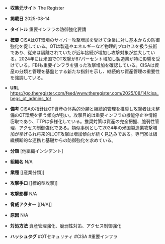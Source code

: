 - **収集元サイト**
The Register

- **掲載日**
2025-08-14

- **タイトル**
重要インフラの防御強化要請

- **概要**
CISAはOT環境のサイバー攻撃増加を受けて企業に対し基本からの防御強化を促している。OTは製造やエネルギーなど物理的プロセスを扱う技術であり、従来は隔離されていたが近年接続が増加し攻撃対象が拡大している。2024年には米国でOT攻撃が87パーセント増加し製造業が特に影響を受けている。FBIも重要インフラを狙った攻撃増加を確認している。CISAは資産の分類と管理を基盤とする新たな指針を示し、継続的な資産管理の重要性を強調している。

- **URL**
https://go.theregister.com/feed/www.theregister.com/2025/08/14/cisa_begs_ot_admins_to/

- **備考**
CISAの指針はOT資産の体系的分類と継続的管理を推奨し攻撃者は未整備のOT環境を狙う傾向が強い。攻撃目的は重要インフラの機能停止や情報窃取であり、TTPは多様化している。推奨対策は資産の完全把握、脆弱性管理、アクセス制御強化である。類似事例として2024年の米国製造業攻撃増加が挙げられ将来的にOT攻撃は増加傾向が続く見込みである。専門家は組織横断的な連携と基礎からの防御強化を求めている。

- **分類**
[他組織インシデント]

- **組織名**
N/A

- **業種**
[[産業分類]]

- **攻撃手口**
[[標的型攻撃]]

- **攻撃影響**
N/A

- **脅威アクター**
[[N/A]]

- **原因**
N/A

- **対処方法**
資産管理強化、脆弱性対策、アクセス制御強化

- **ハッシュタグ**
#OTセキュリティ #CISA #重要インフラ
